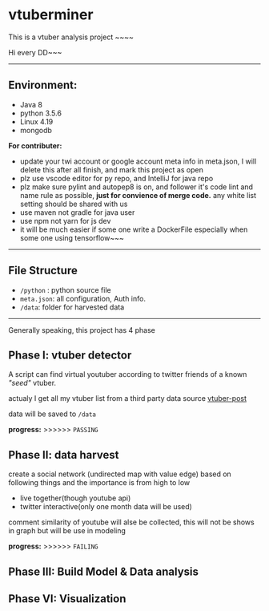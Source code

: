 vtuberminer
======================================

This is a vtuber analysis project ~~~~

Hi every DD~~~

--------------------------------------

## Environment:
- Java 8
- python 3.5.6
- Linux 4.19
- mongodb

**For contributer:**

- update your twi account or google account meta info in meta.json, I will delete this after all finish, and mark this project as open
- plz use vscode editor for py repo, and IntelliJ for java repo
- plz make sure pylint and autopep8 is on, and follower it's code lint and name rule as possible, **just for convience of merge code.** any white list setting should be shared with us
- use maven not gradle for java user
- use npm not yarn for js dev
- it will be much easier if some one write a DockerFile especially when some one using tensorflow~~~ 

---------------------------------------

## File Structure

- `/python` : python source file
- `meta.json`: all configuration, Auth info.
- `/data`: folder for harvested data

---------------------------------------

Generally speaking, this project has 4 phase


## Phase I: vtuber detector

 A script can find virtual youtuber according to twitter friends of a known *"seed"* vtuber.

 actualy I get all my vtuber list from a third party data source [vtuber-post](https://vtuber-post.com/database/)
 
 data will be saved to `/data`
 
 **progress:** >>>>>> `PASSING`


## Phase II: data harvest

create a social network (undirected map with value edge) based on following things and the importance is from high to low 
- live together(though youtube api)
- twitter interactive(only one month data will be used)

comment similarity of youtube will alse be collected, this will not be shows in graph but will be use in modeling

**progress:** >>>>>> `FAILING`

## Phase III: Build Model & Data analysis

## Phase VI: Visualization

